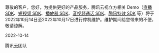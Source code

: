 尊敬的客户，您好，为提供更好的产品服务，腾讯云视立方相关 Demo（[直播 SDK](https://cloud.tencent.com/document/product/454/81446)、[短视频 SDK](https://cloud.tencent.com/document/product/584/81449)、[播放器 SDK](https://cloud.tencent.com/document/product/881/81452)、[音视频通话 SDK](https://cloud.tencent.com/document/product/1640/81448)、[腾讯特效 SDK](https://cloud.tencent.com/document/product/616/81451) 等）将于2022年10月14日至2022年10月17日进行停机维护。维护期间给您带来的不便，敬请谅解。

2022-10-14

腾讯云团队
